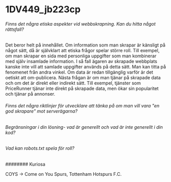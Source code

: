 # 1DV449_jb223cp

###### Finns det några etiska aspekter vid webbskrapning. Kan du hitta något rättsfall?

Det beror helt på innehållet. Om information som man skrapar är känsligt på något sätt, då är självklart att etiska frågor spelar större roll. Till exempel, om man skrapar en sida med personliga uppgifter som man kombinerar med själv insamlade information. I så fall ägaren av skrapade  webbplats kanske inte vill att samlade uppgifter används på detta sätt.
Man kan titta på fenomenet från andra vinkel. Om data är redan tillgänglig varför är det  oetiskt att om-publicera. Nästa frågan är om man tjänar på skrapade data och om det är direkt eller indirekt sätt.
Till exempel, tjänster som PriceRunner tjänar inte direkt på skrapade data, men ökar sin popularitet och tjänar på annonser.

###### Finns det några riktlinjer för utvecklare att tänka på om man vill vara "en god skrapare" mot serverägarna?





###### Begränsningar i din lösning- vad är generellt och vad är inte generellt i din kod?



###### Vad kan robots.txt spela för roll?


######## Kuriosa

COYS -> Come on You Spurs, Tottenham Hotspurs F.C.







